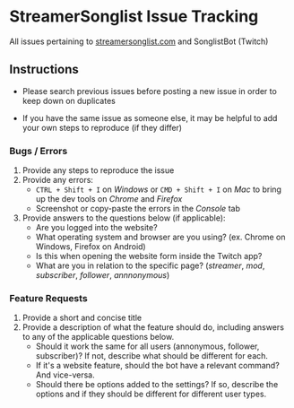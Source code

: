 # StreamerSonglist Issue Tracking
All issues pertaining to [streamersonglist.com](https://www.streamersonglist.com) and SonglistBot (Twitch)

## Instructions

- Please search previous issues before posting a new issue in order to keep down on duplicates

- If you have the same issue as someone else, it may be helpful to add your own steps to reproduce (if they differ)

### Bugs / Errors

1. Provide any steps to reproduce the issue
2. Provide any errors:
    - `CTRL + Shift + I` on *Windows* or `CMD + Shift + I` on *Mac* to bring up the dev tools on *Chrome* and *Firefox*
    - Screenshot or copy-paste the errors in the *Console* tab
3. Provide answers to the questions below (if applicable):
    - Are you logged into the website?
    - What operating system and browser are you using? (ex. Chrome on Windows, Firefox on Android)
    - Is this when opening the website form inside the Twitch app?
    - What are you in relation to the specific page? (*streamer*, *mod*, *subscriber*, *follower*, *annnonymous*)


### Feature Requests

1. Provide a short and concise title
2. Provide a description of what the feature should do, including answers to any of the applicable questions below.
    - Should it work the same for all users (annonymous, follower, subscriber)? If not, describe what should be different for each.
    - If it's a website feature, should the bot have a relevant command? And vice-versa.
    - Should there be options added to the settings? If so, describe the options and if they should be different for different user types.
